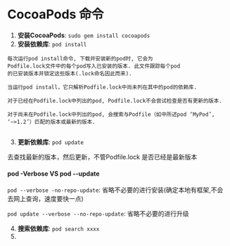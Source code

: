 
# CocoaPods 命令

1. **安装CocoaPods**: `sudo gem install cocoapods`
2. **安装依赖库**: ` pod install ` 

```
每次运行pod install命令, 下载并安装新的pod时, 它会为
Podfile.lock文件中的每个pod写入已安装的版本. 此文件跟踪每个pod
的已安装版本并锁定这些版本(.lock命名因此而来).

当运行pod install，它只解析Podfile.lock中尚未列在其中的pod的依赖库.

对于已经在Podfile.lock中列出的pod, Podfile.lock不会尝试检查是否有更新的版本.

对于尚未在Podfile.lock中列出的pod, 会搜索与Podfile（如中所述pod ‘MyPod’, ‘~>1.2’）匹配的版本或最新的版本.


```

3. **更新依赖库**: ``` pod update ```

去查找最新的版本，然后更新，不管Podfile.lock 是否已经是最新版本

#### pod -Verbose  VS pod --update

```pod --verbose -no-repo-update```: 
 省略不必要的进行安装(确定本地有框架,不会去网上查询，速度要快一点)

```pod update --verbose --no-repo-update```: 
省略不必要的进行升级

4. **搜索依赖库**: ``` pod search xxxx ```
5. 

